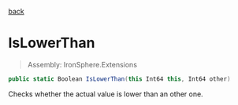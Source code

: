 ﻿

[back](/IronSphere.Extensions/LongExtension)

# IsLowerThan

> Assembly: IronSphere.Extensions

```csharp
public static Boolean IsLowerThan(this Int64 this, Int64 other)
```

Checks whether the actual value is lower than an other one.

 